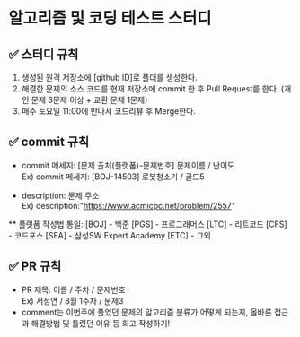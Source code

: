 # 알고리즘 및 코딩 테스트 스터디

## ✅ 스터디 규칙
1. 생성된 원격 저장소에 [github ID]로 폴더를 생성한다.
2. 해결한 문제의 소스 코드를 현재 저장소에 commit 한 후 Pull Request를 한다. (개인 문제 3문제 이상 + 교환 문제 1문제)
3. 매주 토요일 11:00에 만나서 코드리뷰 후 Merge한다.


## ✅ commit 규칙<br>
- commit 메세지: [문제 출처(플랫폼)-문제번호] 문제이름 / 난이도 <br>
Ex) commit 메세지: [BOJ-14503] 로봇청소기 / 골드5

- description: 문제 주소 <br>
Ex) description:"https://www.acmicpc.net/problem/2557"

** 플랫폼 작성법 통일:
[BOJ] - 백준
[PGS] - 프로그래머스
[LTC] - 리트코드
[CFS] - 코드포스
[SEA] - 삼성SW Expert Academy
[ETC] - 그외


## ✅ PR 규칙 <br>
- PR 제목: 이름 / 주차 / 문제번호 <br>
Ex) 서정연 / 8월 1주차 / 문제3 <br>
- comment는 이번주에 풀었던 문제의 알고리즘 분류가 어떻게 되는지, 올바른 접근과 해결방법 및 틀렸던 이유 등 회고 작성하기!
